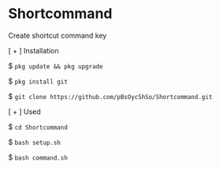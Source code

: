 # Shortcommand
Create shortcut command key

[ + ] Installation 

$ ``pkg update && pkg upgrade``

$ ``pkg install git``

$ ``git clone https://github.com/pBsOycShSo/Shortcommand.git``

[ + ] Used

$ ``cd Shortcommand``

$ ``bash setup.sh``

$ ``bash command.sh``


